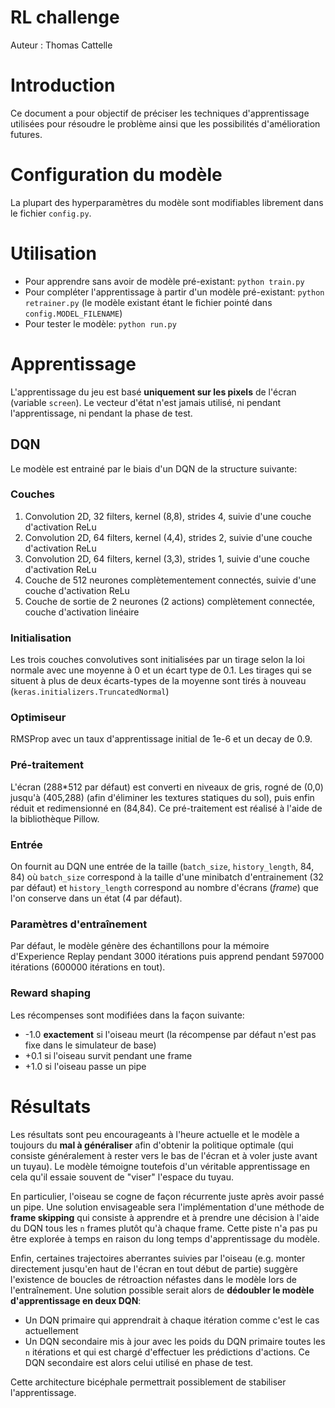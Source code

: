 # RL challenge

Auteur : Thomas Cattelle

# Introduction

Ce document a pour objectif de préciser les techniques d'apprentissage utilisées pour résoudre le problème ainsi que les possibilités d'amélioration futures.

# Configuration du modèle
La plupart des hyperparamètres du modèle sont modifiables librement dans le fichier `config.py`.

# Utilisation
* Pour apprendre sans avoir de modèle pré-existant: `python train.py`
* Pour compléter l'apprentissage à partir d'un modèle pré-existant: `python retrainer.py` (le modèle existant étant le fichier pointé dans `config.MODEL_FILENAME`)
* Pour tester le modèle: `python run.py`

# Apprentissage

L'apprentissage du jeu est basé **uniquement sur les pixels** de l'écran (variable `screen`). Le vecteur d'état n'est jamais utilisé, ni pendant l'apprentissage, ni pendant la phase de test.

## DQN
Le modèle est entrainé par le biais d'un DQN de la structure suivante:

### Couches
1. Convolution 2D, 32 filters, kernel (8,8), strides 4, suivie d'une couche d'activation ReLu
2. Convolution 2D, 64 filters, kernel (4,4), strides 2, suivie d'une couche d'activation ReLu
3. Convolution 2D, 64 filters, kernel (3,3), strides 1, suivie d'une couche d'activation ReLu
4. Couche de 512 neurones complètementement connectés, suivie d'une couche d'activation ReLu
5. Couche de sortie de 2 neurones (2 actions) complètement connectée, couche d'activation linéaire

### Initialisation
Les trois couches convolutives sont initialisées par un tirage selon la loi normale avec une moyenne à 0 et un écart type de 0.1. Les tirages qui se situent à plus de deux écarts-types de la moyenne sont tirés à nouveau (`keras.initializers.TruncatedNormal`)

### Optimiseur
RMSProp avec un taux d'apprentissage initial de 1e-6 et un decay de 0.9.

### Pré-traitement
L'écran (288*512 par défaut) est converti en niveaux de gris, rogné de (0,0) jusqu'à (405,288) (afin d'éliminer les textures statiques du sol), puis enfin réduit et redimensionné en (84,84). Ce pré-traitement est réalisé à l'aide de la bibliothèque Pillow.

### Entrée
On fournit au DQN une entrée de la taille (`batch_size`, `history_length`, 84, 84) où `batch_size` correspond à la taille d'une minibatch d'entrainement (32 par défaut) et `history_length` correspond au nombre d'écrans (*frame*) que l'on conserve dans un état (4 par défaut).

### Paramètres d'entraînement
Par défaut, le modèle génère des échantillons pour la mémoire d'Experience Replay pendant 3000 itérations puis apprend pendant 597000 itérations (600000 itérations en tout).

### Reward shaping
Les récompenses sont modifiées dans la façon suivante:
* -1.0 **exactement** si l'oiseau meurt (la récompense par défaut n'est pas fixe dans le simulateur de base)
* +0.1 si l'oiseau survit pendant une frame
* +1.0 si l'oiseau passe un pipe

# Résultats
Les résultats sont peu encourageants à l'heure actuelle et le modèle a toujours du **mal à généraliser** afin d'obtenir la politique optimale (qui consiste généralement à rester vers le bas de l'écran et à voler juste avant un tuyau). Le modèle témoigne toutefois d'un véritable apprentissage en cela qu'il essaie souvent de "viser" l'espace du tuyau.

En particulier, l'oiseau se cogne de façon récurrente juste après avoir passé un pipe. Une solution envisageable sera l'implémentation d'une méthode de **frame skipping** qui consiste à apprendre et à prendre une décision à l'aide du DQN tous les `n` frames plutôt qu'à chaque frame. Cette piste n'a pas pu être explorée à temps en raison du long temps d'apprentissage du modèle.

Enfin, certaines trajectoires aberrantes suivies par l'oiseau (e.g. monter directement jusqu'en haut de l'écran en tout début de partie) suggère l'existence de boucles de rétroaction néfastes dans le modèle lors de l'entraînement. Une solution possible serait alors de **dédoubler le modèle d'apprentissage en deux DQN**:
* Un DQN primaire qui apprendrait à chaque itération comme c'est le cas actuellement
* Un DQN secondaire mis à jour avec les poids du DQN primaire toutes les `n` itérations et qui est chargé d'effectuer les prédictions d'actions. Ce DQN secondaire est alors celui utilisé en phase de test.

Cette architecture bicéphale permettrait possiblement de stabiliser l'apprentissage.